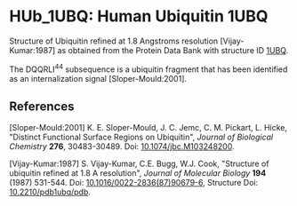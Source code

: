 # HUb_1UBQ: Human Ubiquitin 1UBQ

Structure of Ubiquitin refined at 1.8 Angstroms resolution [Vijay-Kumar:1987]
as obtained from the Protein Data Bank with structure ID [1UBQ](http://www.rcsb.org/pdb/explore/explore.do?structureId=1UBQ).

The DQQRLI<sup>44</sup> subsequence is a ubiquitin fragment that has been identified as an 
internalization signal [Sloper-Mould:2001].

## References

[Sloper-Mould:2001] K. E. Sloper-Mould, J. C. Jemc, C. M. Pickart, L. Hicke,
"Distinct Functional Surface Regions on Ubiquitin", _Journal of Biological Chemistry_ **276**,
30483-30489. Doi: [10.1074/jbc.M103248200](https://dx.doi.org/10.1074/jbc.M103248200).

[Vijay-Kumar:1987] S. Vijay-Kumar, C.E. Bugg, W.J. Cook, "Structure of ubiquitin
refined at 1.8 A resolution", _Journal of Molecular Biology_ **194** (1987)
531-544. Doi: [10.1016/0022-2836(87)90679-6](https://dx.doi.org/10.1016/0022-2836(87)90679-6), Structure Doi: [10.2210/pdb1ubq/pdb](https://dx.doi.org/10.2210/pdb1ubq/pdb).
